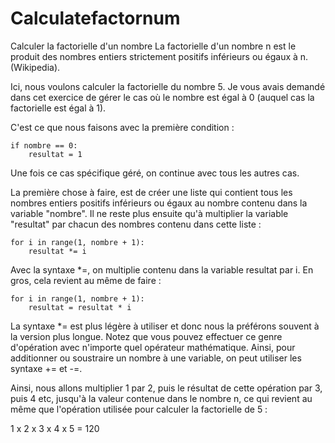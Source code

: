 # Calculatefactornum
Calculer la factorielle d'un nombre 
La factorielle d'un nombre n est le produit des nombres entiers strictement positifs inférieurs ou égaux à n. (Wikipedia).

Ici, nous voulons calculer la factorielle du nombre 5. Je vous avais demandé dans cet exercice de gérer le cas où le nombre est égal à 0 (auquel cas la factorielle est égal à 1).

C'est ce que nous faisons avec la première condition :

    if nombre == 0:
        resultat = 1

Une fois ce cas spécifique géré, on continue avec tous les autres cas.

La première chose à faire, est de créer une liste qui contient tous les nombres entiers positifs inférieurs ou égaux au nombre contenu dans la variable "nombre". Il ne reste plus ensuite qu'à multiplier la variable "resultat" par chacun des nombres contenu dans cette liste :

    for i in range(1, nombre + 1):
        resultat *= i

Avec la syntaxe *=, on multiplie contenu dans la variable resultat par i. En gros, cela revient au même de faire :

    for i in range(1, nombre + 1):
        resultat = resultat * i

La syntaxe *= est plus légère à utiliser et donc nous la préférons souvent à la version plus longue. Notez que vous pouvez effectuer ce genre d'opération avec n'importe quel opérateur mathématique. Ainsi, pour additionner ou soustraire un nombre à une variable, on peut utiliser les syntaxe += et -=.

Ainsi, nous allons multiplier 1 par 2, puis le résultat de cette opération par 3, puis 4 etc, jusqu'à la valeur contenue dans le nombre n, ce qui revient au même que l'opération utilisée pour calculer la factorielle de 5 :

1 x 2 x 3 x 4 x 5 = 120 
